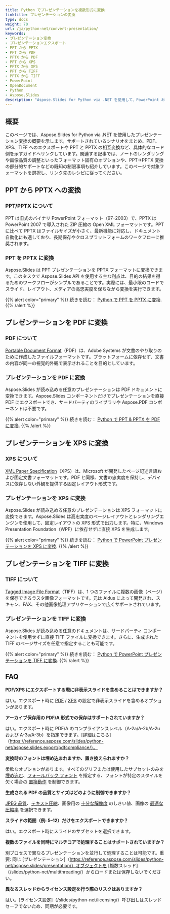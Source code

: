 ```yaml
---
title: Python でプレゼンテーションを複数形式に変換
linktitle: プレゼンテーションの変換
type: docs
weight: 70
url: /ja/python-net/convert-presentation/
keywords:
- プレゼンテーション変換
- プレゼンテーションエクスポート
- PPT から PPTX
- PPT から PDF
- PPTX から PDF
- PPT から XPS
- PPTX から XPS
- PPT から TIFF
- PPTX から TIFF
- PowerPoint
- OpenDocument
- Python
- Aspose.Slides
description: "Aspose.Slides for Python via .NET を使用して、PowerPoint および OpenDocument のプレゼンテーションを PPTX、PDF、XPS、TIFF などに変換します。シンプルで高品質な変換が可能です。"
---
```


## **概要**

このページでは、Aspose.Slides for Python via .NET を使用したプレゼンテーション変換の概要を示します。サポートされているシナリオをまとめ、PDF、XPS、TIFF へのエクスポートや PPT と PPTX の相互変換など、具体的なコード例を示すガイドへリンクしています。関連する記事では、ノートのレンダリングや画像品質の調整といったフォーマット固有のオプションや、PPT→PPTX 変換の部分的サポートなどの既知の制限事項も紹介しています。このページで対象フォーマットを選択し、リンク先のレシピに従ってください。

## **PPT から PPTX への変換**

### **PPT/PPTX について**

PPT は旧式のバイナリ PowerPoint フォーマット（97–2003）で、PPTX は PowerPoint 2007 で導入された ZIP 圧縮の Open XML フォーマットです。PPT に比べて PPTX はファイルサイズが小さく、最新機能に対応し、ドキュメント自動化にも適しており、長期保存やクロスプラットフォームのワークフローに推奨されます。

### **PPT を PPTX に変換**

Aspose.Slides は PPT プレゼンテーションを PPTX フォーマットに変換できます。このタスクで Aspose.Slides API を使用する主な利点は、目的の結果を得るためのワークフローがシンプルであることです。実際には、最小限のコードでスライド、レイアウト、メディアの高忠実度を保ちながら変換を実行できます。

{{% alert color="primary" %}}
続きを読む： [Python で PPT を PPTX に変換](/slides/ja/python-net/convert-ppt-to-pptx/).
{{% /alert %}}

## **プレゼンテーションを PDF に変換**

### **PDF について**

[Portable Document Format](https://en.wikipedia.org/wiki/PDF)（PDF）は、Adobe Systems が文書のやり取りのために作成したファイルフォーマットです。プラットフォームに依存せず、文書の内容が同一の視覚的外観で表示されることを目的としています。

### **プレゼンテーションを PDF に変換**

Aspose.Slides が読み込める任意のプレゼンテーションは PDF ドキュメントに変換できます。Aspose.Slides コンポーネントだけでプレゼンテーションを直接 PDF にエクスポートでき、サードパーティのライブラリや Aspose.PDF コンポーネントは不要です。

{{% alert color="primary" %}}
続きを読む： [Python で PPT & PPTX を PDF に変換](/slides/ja/python-net/convert-powerpoint-to-pdf/).
{{% /alert %}}

## **プレゼンテーションを XPS に変換**

### **XPS について**

[XML Paper Specification](https://en.wikipedia.org/wiki/Open_XML_Paper_Specification)（XPS）は、Microsoft が開発したページ記述言語および固定文書フォーマットです。PDF と同様、文書の忠実度を保持し、デバイスに依存しない外観を提供する固定レイアウト形式です。

### **プレゼンテーションを XPS に変換**

Aspose.Slides が読み込める任意のプレゼンテーションは XPS フォーマットに変換できます。Aspose.Slides は高忠実度のページレイアウトとレンダリングエンジンを使用して、固定レイアウトの XPS 形式で出力します。特に、Windows Presentation Foundation（WPF）に依存せずに直接 XPS を生成します。

{{% alert color="primary" %}}
続きを読む： [Python で PowerPoint プレゼンテーションを XPS に変換](/slides/ja/python-net/convert-powerpoint-to-xps/).
{{% /alert %}}

## **プレゼンテーションを TIFF に変換**

### **TIFF について**

[Tagged Image File Format](https://en.wikipedia.org/wiki/TIFF)（TIFF）は、1 つのファイルに複数の画像（ページ）を保存できるラスタ画像フォーマットです。元は Aldus によって開発され、スキャン、FAX、その他画像処理アプリケーションで広くサポートされています。

### **プレゼンテーションを TIFF に変換**

Aspose.Slides が読み込める任意のドキュメントは、サードパーティ コンポーネントを使用せずに直接 TIFF ファイルに変換できます。さらに、生成された TIFF のページサイズを任意で指定することも可能です。

{{% alert color="primary" %}}
続きを読む： [Python で PowerPoint プレゼンテーションを TIFF に変換](/slides/ja/python-net/convert-powerpoint-to-tiff/).
{{% /alert %}}

## **FAQ**

**PDF/XPS にエクスポートする際に非表示スライドを含めることはできますか？**

はい。エクスポート時に [PDF](https://reference.aspose.com/slides/python-net/aspose.slides.export/pdfoptions/show_hidden_slides/) / [XPS](https://reference.aspose.com/slides/python-net/aspose.slides.export/xpsoptions/show_hidden_slides/) の設定で非表示スライドを含めるオプションがあります。

**アーカイブ保存用の PDF/A 形式での保存はサポートされていますか？**

はい。エクスポート時に PDF/A のコンプライアンスレベル（A-2a/A-2b/A-2u および A-3a/A-3b）を指定できます。[詳細はこちら]（https://reference.aspose.com/slides/python-net/aspose.slides.export/pdfcompliance/）。

**変換時のフォントは埋め込まれますか、置き換えられますか？**

柔軟なオプションがあります。すべてのグリフまたは使用したサブセットのみを [埋め込む](/slides/ja/python-net/embedded-font/)、[フォールバック フォント](/slides/ja/python-net/fallback-font/) を指定する、フォントが特定のスタイルを欠く場合の [置換動作](/slides/ja/python-net/font-substitution/) を制御できます。

**生成される PDF の品質とサイズはどのように制御できますか？**

[JPEG 品質](https://reference.aspose.com/slides/python-net/aspose.slides.export/pdfoptions/jpeg_quality/)、[テキスト圧縮](https://reference.aspose.com/slides/python-net/aspose.slides.export/pdfoptions/text_compression/)、画像用の [十分な解像度](https://reference.aspose.com/slides/python-net/aspose.slides.export/pdfoptions/sufficient_resolution/) のしきい値、画像の [最適な圧縮率](https://reference.aspose.com/slides/python-net/aspose.slides.export/pdfoptions/best_images_compression_ratio/) を選択できます。

**スライドの範囲（例: 5–12）だけをエクスポートできますか？**

はい。エクスポート時にスライドのサブセットを選択できます。

**複数のファイルを同時にマルチコアで処理することはサポートされていますか？**

別プロセスで異なるプレゼンテーションを並行して処理することは可能です。重要: 同じ [プレゼンテーション]（https://reference.aspose.com/slides/python-net/aspose.slides/presentation/）オブジェクトを [複数スレッド]（/slides/python-net/multithreading/）からロードまたは保存しないでください。

**異なるスレッドからライセンス設定を行う際のリスクはありますか？**

はい。[ライセンス設定]（/slides/python-net/licensing/）呼び出しはスレッドセーフでないため、同期が必要です。